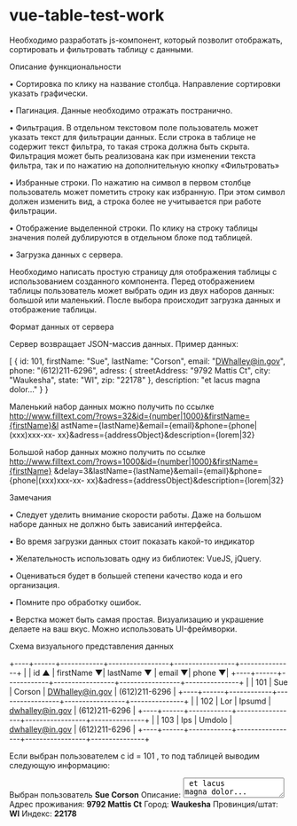 # vue-table-test-work

Необходимо разработать js-компонент, который позволит отображать, сортировать и фильтровать таблицу с данными.


Описание функциональности


• Сортировка по клику на название столбца. Направление сортировки указать графически.

• Пагинация. Данные необходимо отражать постранично.

• Фильтрация. В отдельном текстовом поле пользователь может указать текст для фильтрации данных. Если строка в таблице не содержит текст фильтра, то такая строка должна быть скрыта. Фильтрация может быть реализована как при изменении текста фильтра, так и по нажатию на дополнительную кнопку «Фильтровать»

• Избранные строки. По нажатию на символ в первом столбце пользователь может пометить строку как избранную. При этом символ должен изменить вид, а строка более не учитывается при работе фильтрации.

• Отображение выделенной строки. По клику на строку таблицы значения полей дублируются в отдельном блоке под таблицей.

• Загрузка данных с сервера.

Необходимо написать простую страницу для отображения таблицы с использованием созданного компонента. Перед отображением таблицы пользователь может выбрать один из двух наборов данных: большой или маленький. После выбора происходит загрузка данных и отображение таблицы.

Формат данных от сервера

Сервер возвращает JSON-массив данных. Пример данных:

[
  {
    id: 101, 
    firstName: "Sue",
    lastName: "Corson",
    email: "DWhalley@in.gov",
    phone: "(612)211-6296",
    adress: {
      streetAddress: "9792 Mattis Ct",
      city: "Waukesha",
      state: "WI",
      zip: "22178"
    },
    description: "et lacus magna dolor..." 
   } 
 }

Маленький набор данных можно получить по ссылке http://www.filltext.com/?rows=32&id={number|1000}&firstName={firstName}&l astName={lastName}&email={email}&phone={phone|(xxx)xxx-xx- xx}&adress={addressObject}&description={lorem|32}

Большой набор данных можно получить по ссылке http://www.filltext.com/?rows=1000&id={number|1000}&firstName={firstName} &delay=3&lastName={lastName}&email={email}&phone={phone|(xxx)xxx-xx- xx}&adress={addressObject}&description={lorem|32}

Замечания

• Следует уделить внимание скорости работы. Даже на большом наборе данных не должно быть зависаний интерфейса.

• Во время загрузки данных стоит показать какой-то индикатор

• Желательность использовать одну из библиотек: VueJS, jQuery.

• Оцениваться будет в большей степени качество кода и его организация.

• Помните про обработку ошибок.

• Верстка может быть самая простая. Визуализацию и украшение делаете на ваш вкус. Можно использовать UI-фреймворки.

Схема визуального представления данных

+----+------+------------+-----------------+-----------------+---------------+
| | id ▲ | firstName ▼| lastName ▼ | email ▼| phone ▼|
+----+------+------------+-----------------+-----------------+---------------+
| | 101 | Sue | Corson | DWhalley@in.gov | (612)211-6296 |
+----+------+------------+-----------------+-----------------+---------------+
| | 102 | Lor | Ipsumd | dwhalley@in.gov | (612)211-6296 |
+----+------+------------+-----------------+-----------------+---------------+
| | 103 | Ips | Umdolo | dwhalley@in.gov | (612)211-6296 |
+----+------+------------+-----------------+-----------------+---------------+ 

Если выбран пользователем с id = 101 , то под таблицей выводим следующую информацию:

Выбран пользователь <b>Sue Corson</b>
Описание: <textarea> et lacus magna dolor... </textarea>
Адрес проживания: <b>9792 Mattis Ct</b>
Город: <b>Waukesha</b>
Провинция/штат: <b>WI</b>
Индекс: <b>22178</b>
